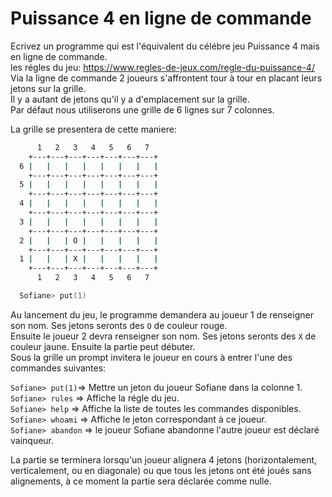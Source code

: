 # Puissance 4 en ligne de commande

Ecrivez un programme qui est l'équivalent du célébre jeu Puissance 4 mais en ligne de commande.  
les régles du jeu: https://www.regles-de-jeux.com/regle-du-puissance-4/  
Via la ligne de commande 2 joueurs s'affrontent tour à tour en placant leurs jetons sur la grille.  
Il y a autant de jetons qu'il y a d'emplacement sur la grille.  
Par défaut nous utiliserons une grille de 6 lignes sur 7 colonnes.

La grille se presentera de cette maniere:

```zsh
      1   2   3   4   5   6   7
    +---+---+---+---+---+---+---+
  6 |   |   |   |   |   |   |   |
    +---+---+---+---+---+---+---+
  5 |   |   |   |   |   |   |   |
    +---+---+---+---+---+---+---+
  4 |   |   |   |   |   |   |   |
    +---+---+---+---+---+---+---+
  3 |   |   |   |   |   |   |   |
    +---+---+---+---+---+---+---+
  2 |   |   | O |   |   |   |   |
    +---+---+---+---+---+---+---+
  1 |   |   | X |   |   |   |   |
    +---+---+---+---+---+---+---+
      1   2   3   4   5   6   7

  Sofiane> put(1)
```

Au lancement du jeu, le programme demandera au joueur 1 de renseigner son nom.
Ses jetons seronts des `O` de couleur rouge.  
Ensuite le joueur 2 devra renseigner son nom.
Ses jetons seronts des `X` de couleur jaune.
Ensuite la partie peut débuter.  
Sous la grille un prompt invitera le joueur en cours à entrer l'une des commandes suivantes:

`Sofiane> put(1)`=> Mettre un jeton du joueur Sofiane dans la colonne 1.  
`Sofiane> rules` => Affiche la régle du jeu.  
`Sofiane> help` => Affiche la liste de toutes les commandes disponibles.  
`Sofiane> whoami` => Affiche le jeton correspondant à ce joueur.  
`Sofiane> abandon` => le joueur Sofiane abandonne l'autre joueur est déclaré vainqueur.

La partie se terminera lorsqu'un joueur alignera 4 jetons (horizontalement, verticalement, ou en diagonale) ou que tous les jetons ont été joués sans alignements, à ce moment la partie sera déclarée comme nulle.
